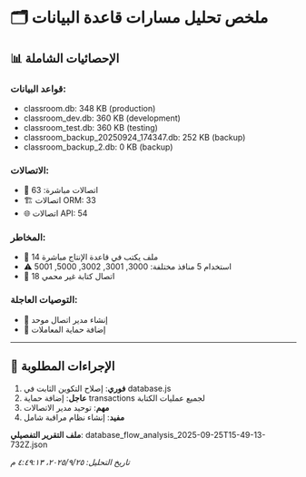 
# 🗂️ ملخص تحليل مسارات قاعدة البيانات

## 📊 الإحصائيات الشاملة

### قواعد البيانات:
- classroom.db: 348 KB (production)
- classroom_dev.db: 360 KB (development)
- classroom_test.db: 360 KB (testing)
- classroom_backup_20250924_174347.db: 252 KB (backup)
- classroom_backup_2.db: 0 KB (backup)

### الاتصالات:
- 🔗 اتصالات مباشرة: 63
- 🏗️ اتصالات ORM: 33  
- 🌐 اتصالات API: 54

### المخاطر:
- 🚨 14 ملف يكتب في قاعدة الإنتاج مباشرة
- ⚠️ استخدام 5 منافذ مختلفة: 3000, 3001, 3002, 5000, 5001
- 🚨 18 اتصال كتابة غير محمي

### التوصيات العاجلة:
- 🚨 إنشاء مدير اتصال موحد
- 🚨 إضافة حماية المعاملات

---

## 🎯 الإجراءات المطلوبة

1. **فوري**: إصلاح التكوين الثابت في database.js
2. **عاجل**: إضافة حماية transactions لجميع عمليات الكتابة  
3. **مهم**: توحيد مدير الاتصالات
4. **مفيد**: إنشاء نظام مراقبة شامل

**ملف التقرير التفصيلي**: database_flow_analysis_2025-09-25T15-49-13-732Z.json

*تاريخ التحليل: ٢٥‏/٩‏/٢٠٢٥، ٤:٤٩:١٣ م*
